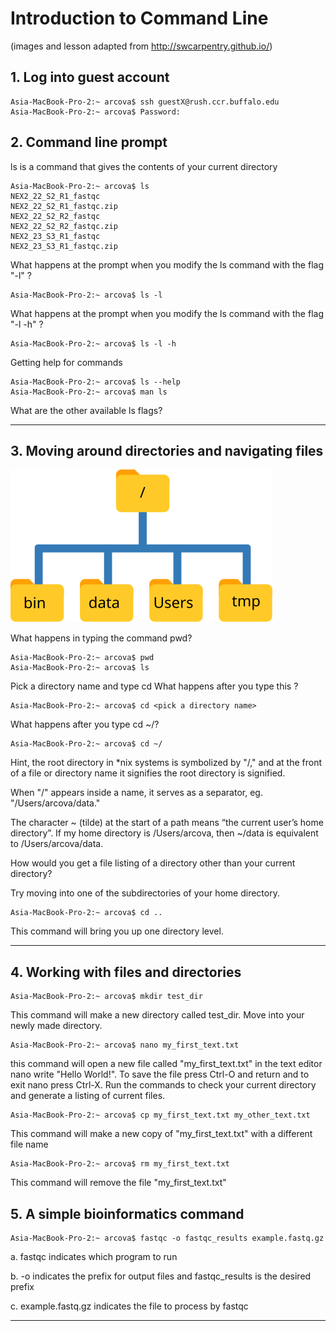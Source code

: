 # Introduction to Command Line
(images and lesson adapted from http://swcarpentry.github.io/)

## 1. Log into guest account 

```
Asia-MacBook-Pro-2:~ arcova$ ssh guestX@rush.ccr.buffalo.edu
Asia-MacBook-Pro-2:~ arcova$ Password: 
```

## 2. Command line prompt

ls is a command that gives the contents of your current directory
```
Asia-MacBook-Pro-2:~ arcova$ ls 
NEX2_22_S2_R1_fastqc					
NEX2_22_S2_R1_fastqc.zip				
NEX2_22_S2_R2_fastqc					
NEX2_22_S2_R2_fastqc.zip				
NEX2_23_S3_R1_fastqc					
NEX2_23_S3_R1_fastqc.zip
```
What happens at the prompt when you modify the ls command with the flag "-l" ?

```
Asia-MacBook-Pro-2:~ arcova$ ls -l
```

What happens at the prompt when you modify the ls command with the flag "-l -h" ?


```
Asia-MacBook-Pro-2:~ arcova$ ls -l -h 
```

Getting help for commands 
```
Asia-MacBook-Pro-2:~ arcova$ ls --help
Asia-MacBook-Pro-2:~ arcova$ man ls 
```
What are the other available ls flags?

---

## 3. Moving around directories and navigating files 
![alt text](filesystem.svg)

What happens in typing the command pwd?
```
Asia-MacBook-Pro-2:~ arcova$ pwd
Asia-MacBook-Pro-2:~ arcova$ ls
```
Pick a directory name and type cd <chosen directory name>
What happens after you type this ?

```
Asia-MacBook-Pro-2:~ arcova$ cd <pick a directory name>
```
What happens after you type cd ~/? 

```
Asia-MacBook-Pro-2:~ arcova$ cd ~/
```

Hint, the root directory in *nix systems is symbolized by "/," and at the front of a file or directory name it signifies the root directory is signified. 

When "/" appears inside a name, it serves as a separator, eg. "/Users/arcova/data."

The character ~ (tilde) at the start of a path means “the current user’s home directory”. If my home directory is /Users/arcova, then ~/data is equivalent to /Users/arcova/data.

How would you get a file listing of a directory other than your current directory? 

Try moving into one of the subdirectories of your home directory. 

```
Asia-MacBook-Pro-2:~ arcova$ cd ..
```

This command will bring you up one directory level. 

---

## 4. Working with files and directories 

```
Asia-MacBook-Pro-2:~ arcova$ mkdir test_dir
```

This command will make a new directory called test_dir.
Move into your newly made directory. 

```
Asia-MacBook-Pro-2:~ arcova$ nano my_first_text.txt
```
this command will open a new file called "my\_first\_text.txt" in the text editor nano 
write "Hello World!". 
To save the file press Ctrl-O and return and to exit nano press Ctrl-X.
Run the commands to check your current directory and generate a listing of current files. 


```
Asia-MacBook-Pro-2:~ arcova$ cp my_first_text.txt my_other_text.txt
```
This command will make a new copy of "my\_first\_text.txt" with a different file name


```
Asia-MacBook-Pro-2:~ arcova$ rm my_first_text.txt
```

This command will remove the file "my\_first\_text.txt"



## 5. A simple bioinformatics command 

```
Asia-MacBook-Pro-2:~ arcova$ fastqc -o fastqc_results example.fastq.gz
```
a. fastqc indicates which program to run 

b. -o indicates the prefix for output files and fastqc_results is the desired prefix

c. example.fastq.gz indicates the file to process by fastqc

---







